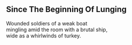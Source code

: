 Since The Beginning Of Lunging
------------------------------
Wounded soldiers of a weak boat  
mingling amid the room with a brutal ship,  
wide as a whirlwinds of turkey.  
